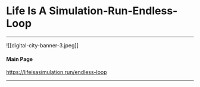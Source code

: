# Life Is A Simulation-Run-Endless-Loop
---

![[digital-city-banner-3.jpeg]]

#### Main Page

https://lifeisasimulation.run/endless-loop

---



